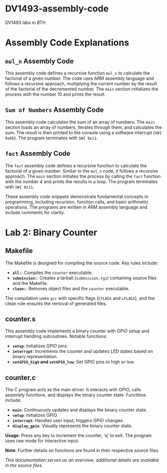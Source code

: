 # DV1493-assembly-code
DV1493 labs in BTH



# Assembly Code Explanations

## `mul_n` Assembly Code

This assembly code defines a recursive function `mul_n` to calculate the factorial of a given number. The code uses ARM assembly language and follows a recursive approach, multiplying the current number by the result of the factorial of the decremented number. The `main` section initializes the process with the number 10 and prints the result.

## `Sum of Numbers` Assembly Code

This assembly code calculates the sum of an array of numbers. The `main` section loads an array of numbers, iterates through them, and calculates the sum. The result is then printed to the console using a software interrupt (`SWI 0x6b`). The program terminates with `SWI 0x11`.

## `fact` Assembly Code

The `fact` assembly code defines a recursive function to calculate the factorial of a given number. Similar to the `mul_n` code, it follows a recursive approach. The `main` section initiates the process by calling the `fact` function with the number 4 and prints the results in a loop. The program terminates with `SWI 0x11`.

These assembly code snippets demonstrate fundamental concepts in programming, including recursion, function calls, and basic arithmetic operations. The programs are written in ARM assembly language and include comments for clarity.

# Lab 2: Binary Counter

## Makefile

The Makefile is designed for compiling the source code. Key rules include:

- **`all:`**: Compiles the `counter` executable.
- **`submission:`**: Creates a tarball (`submission.tgz`) containing source files and the Makefile.
- **`clean:`**: Removes object files and the `counter` executable.

The compilation uses `gcc` with specific flags (`CFLAGS` and `LFLAGS`), and the clean rule ensures the removal of generated files.

## counter.s

This assembly code implements a binary counter with GPIO setup and interrupt handling subroutines. Notable functions:

- **`setup`**: Initializes GPIO pins.
- **`interrupt`**: Increments the counter and updates LED states based on binary representation.
- **`setGPIO_high` and `setGPIO_low`**: Set GPIO pins to high or low.

## counter.c

The C program acts as the main driver. It interacts with GPIO, calls assembly functions, and displays the binary counter state. Functions include:

- **`main`**: Continuously updates and displays the binary counter state.
- **`setup`**: Initializes GPIO.
- **`interrupt`**: Handles user input, triggers GPIO changes.
- **`display_gpio`**: Visually represents the binary counter state.

**Usage**: Press any key to increment the counter, 'q' to exit. The program uses raw mode for interactive input.

**Note**: Further details on functions are found in their respective source files.

*This documentation serves as an overview; additional details are available in the source files.*
